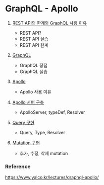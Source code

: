 # GraphQL - Apollo

1. [REST API의 한계와 GraphQL 사용 이유](./yalco-inflearn-graphql-apollo/1-2-rest-api/readme.md#REST-API의-한계와-GraphQL-사용-이유)
    - REST API?
    - REST API 실습
    - REST API 한계

2. [GraphQL](./yalco-inflearn-graphql-apollo/1-3-graphql-exp/readme.md#GraphQL)
    - GraphQL 장점
    - GraphQL 실습

3. [Apollo](./yalco-inflearn-graphql-apollo/1-3-graphql-exp/readme.md#Apollo)
    - Apollo 사용 이유

4. [Apollo 서버 구축](./yalco-inflearn-graphql-apollo/2-1-graphql-api-setup/readme.md)
    - ApolloServer, typeDef, Resolver

5. [Query 구현](./yalco-inflearn-graphql-apollo/2-2-server-query/readme.md)
    - Query, Type, Resolver

6. [Mutation 구현](./yalco-inflearn-graphql-apollo/2-3-server-mutation/readme.md)
    - 추가, 수정, 삭제 mutation

### Reference
https://www.yalco.kr/lectures/graphql-apollo/